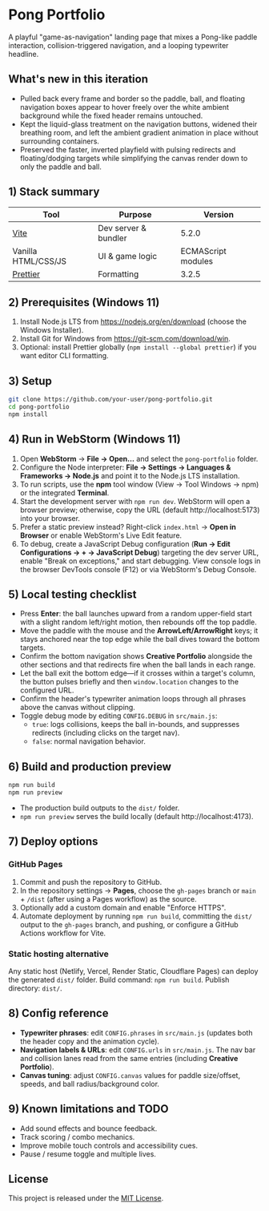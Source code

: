 # Pong Portfolio

A playful "game-as-navigation" landing page that mixes a Pong-like paddle interaction, collision-triggered navigation, and a looping typewriter headline.

## What's new in this iteration

- Pulled back every frame and border so the paddle, ball, and floating navigation boxes appear to hover freely over the white ambient background while the fixed header remains untouched.
- Kept the liquid-glass treatment on the navigation buttons, widened their breathing room, and left the ambient gradient animation in place without surrounding containers.
- Preserved the faster, inverted playfield with pulsing redirects and floating/dodging targets while simplifying the canvas render down to only the paddle and ball.

## 1) Stack summary

| Tool | Purpose | Version |
| --- | --- | --- |
| [Vite](https://vitejs.dev/) | Dev server & bundler | 5.2.0 |
| Vanilla HTML/CSS/JS | UI & game logic | ECMAScript modules |
| [Prettier](https://prettier.io/) | Formatting | 3.2.5 |

## 2) Prerequisites (Windows 11)

1. Install Node.js LTS from https://nodejs.org/en/download (choose the Windows Installer).
2. Install Git for Windows from https://git-scm.com/download/win.
3. Optional: install Prettier globally (`npm install --global prettier`) if you want editor CLI formatting.

## 3) Setup

```bash
git clone https://github.com/your-user/pong-portfolio.git
cd pong-portfolio
npm install
```

## 4) Run in WebStorm (Windows 11)

1. Open **WebStorm** → **File → Open…** and select the `pong-portfolio` folder.
2. Configure the Node interpreter: **File → Settings → Languages & Frameworks → Node.js** and point it to the Node.js LTS installation.
3. To run scripts, use the **npm** tool window (View → Tool Windows → npm) or the integrated **Terminal**.
4. Start the development server with `npm run dev`. WebStorm will open a browser preview; otherwise, copy the URL (default http://localhost:5173) into your browser.
5. Prefer a static preview instead? Right-click `index.html` → **Open in Browser** or enable WebStorm's Live Edit feature.
6. To debug, create a JavaScript Debug configuration (**Run → Edit Configurations → + → JavaScript Debug**) targeting the dev server URL, enable "Break on exceptions," and start debugging. View console logs in the browser DevTools console (F12) or via WebStorm's Debug Console.

## 5) Local testing checklist

- Press **Enter**: the ball launches upward from a random upper-field start with a slight random left/right motion, then rebounds off the top paddle.
- Move the paddle with the mouse and the **ArrowLeft/ArrowRight** keys; it stays anchored near the top edge while the ball dives toward the bottom targets.
- Confirm the bottom navigation shows **Creative Portfolio** alongside the other sections and that redirects fire when the ball lands in each range.
- Let the ball exit the bottom edge—if it crosses within a target's column, the button pulses briefly and then `window.location` changes to the configured URL.
- Confirm the header's typewriter animation loops through all phrases above the canvas without clipping.
- Toggle debug mode by editing `CONFIG.DEBUG` in `src/main.js`:
  - `true`: logs collisions, keeps the ball in-bounds, and suppresses redirects (including clicks on the target nav).
  - `false`: normal navigation behavior.

## 6) Build and production preview

```bash
npm run build
npm run preview
```

- The production build outputs to the `dist/` folder.
- `npm run preview` serves the build locally (default http://localhost:4173).

## 7) Deploy options

### GitHub Pages

1. Commit and push the repository to GitHub.
2. In the repository settings → **Pages**, choose the `gh-pages` branch or `main` + `/dist` (after using a Pages workflow) as the source.
3. Optionally add a custom domain and enable "Enforce HTTPS".
4. Automate deployment by running `npm run build`, committing the `dist/` output to the `gh-pages` branch, and pushing, or configure a GitHub Actions workflow for Vite.

### Static hosting alternative

Any static host (Netlify, Vercel, Render Static, Cloudflare Pages) can deploy the generated `dist/` folder. Build command: `npm run build`. Publish directory: `dist/`.

## 8) Config reference

- **Typewriter phrases**: edit `CONFIG.phrases` in `src/main.js` (updates both the header copy and the animation cycle).
- **Navigation labels & URLs**: edit `CONFIG.urls` in `src/main.js`. The nav bar and collision lanes read from the same entries (including **Creative Portfolio**).
- **Canvas tuning**: adjust `CONFIG.canvas` values for paddle size/offset, speeds, and ball radius/background color.

## 9) Known limitations and TODO

- Add sound effects and bounce feedback.
- Track scoring / combo mechanics.
- Improve mobile touch controls and accessibility cues.
- Pause / resume toggle and multiple lives.

## License

This project is released under the [MIT License](./LICENSE).

